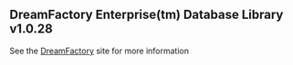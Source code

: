 ## DreamFactory Enterprise(tm) Database Library v1.0.28
See the [DreamFactory](https://www.dreamfactory.com/) site for more information

